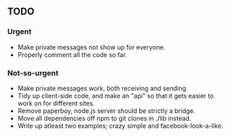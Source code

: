 ## TODO

### Urgent

* Make private messages not show up for everyone.
* Properly comment all the code so far.

### Not-so-urgent

* Make private messages work, both receiving and sending.
* Tidy up client-side code, and make an "api" so that it gets easier to
  work on for different sites.
* Remove paperboy, node.js server should be strictly a bridge.
* Move all dependencies off npm to git clones in ./lib instead.
* Write up atleast two examples; crazy simple and facebook-look-a-like.
